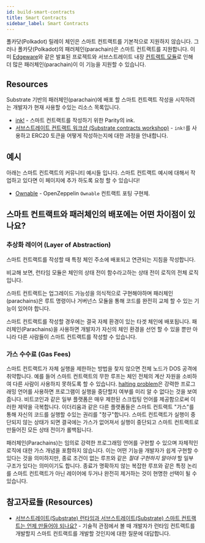 ```yaml
---
id: build-smart-contracts
title: Smart Contracts
sidebar_label: Smart Contracts
---
```


폴카닷(Polkadot) 릴레이 체인은 스마트 컨트랙트를 기본적으로 지원하지 않습니다. 그러나 폴카닷(Polkadot)의 패러체인(parachain)은 스마트 컨트랙트를 지원합니다. 이미 [Edgeware](https://edgewa.re)와 같은 발표된 프로젝트와 서브스트레이트 내장 [컨트랙트 모듈](https://crates.parity.io/srml_contract/index.html)로 인해 더 많은 패러체인(parachain)이 이 기능을 지원할 수 있습니다.

## Resources

Substrate 기반의 패러체인(parachain)에 배포 할 스마트 컨트랙트 작성을 시작하려는 개발자가 현재 사용할 수있는 리소스 목록입니다.

- [ink!](https://github.com/paritytech/ink) - 스마트 컨트랙트를 작성하기 위한 Parity의 ink.
- [서브스트레이트 컨트랙트 워크샵 (Substrate contracts workshop)](https://shawntabrizi.github.io/substrate-contracts-workshop/#/) - `ink!`를 사용하고 ERC20 토큰을 어떻게 작성하는지에 대한 과정을 안내합니다.

## 예시

아래는 스마트 컨트랙트의 커뮤니티 예시들 입니다. 스마트 컨트랙트 예시에 대해서 작업하고 있다면 이 페이지에 추가 하도록 요청 할 수 있습니다!

- [Ownable](https://github.com/JesseAbram/foRust/) - OpenZeppelin `Ownable` 컨트랙트 포팅 구현체.

## 스마트 컨트랙트와 패러체인의 배포에는 어떤 차이점이 있나요?

### 추상화 레이어 (Layer of Abstraction)

스마트 컨트랙트를 작성할 때 특정 체인 주소에 배포되고 연관되는 지침을 작성합니다.

비교해 보면, 런타임 모듈은 체인의 상태 전이 함수라고하는 상태 전이 로직의 전체 로직입니다.

스마트 컨트랙트는 업그레이드 가능성을 의식적으로 구현해야하며 패러체인(parachains)은 루트 명령이나 거버넌스 모듈을 통해 코드를 완전히 교체 할 수 있는 기능이 있어야 합니다.

스마트 컨트랙트를 작성할 경우에는 결국 자체 환경이 있는 타겟 체인에 배포됩니다. 패러체인(Parachains)을 사용하면 개발자가 자신의 체인 환경을 선언 할 수 있을 뿐만 아니라 다른 사람들이 스마트 컨트랙트를 작성할 수 있습니다.

### 가스 수수료 (Gas Fees)

스마트 컨트랙트가 자체 실행을 제한하는 방법을 찾지 않으면 전체 노드가 DOS 공격에 취약합니다. 예를 들어 스마트 컨트랙트의 무한 루프는 체인 전체의 계산 자원을 소비하여 다른 사람이 사용하지 못하도록 할 수 있습니다. [halting problem](https://en.wikipedia.org/wiki/Halting_problem)은 강력한 프로그래밍 언어를 사용하면 프로그램이 실행을 중단할지 여부를 미리 알 수 없다는 것을 보여줍니다. 비트코인과 같은 일부 플랫폼은 매우 제한된 스크립팅 언어를 제공함으로써 이러한 제약을 극복합니다. 이더리움과 같은 다른 플랫폼들은 스마트 컨트랙트 "가스"를 통해 자신의 코드를 실행할 수있는 권리를 "청구"합니다. 스마트 컨트랙트가 실행이 중단되지 않는 상태가 되면 결국에는 가스가 없어져서 실행이 중단되고 스마트 컨트랙트로 만들어진 모든 상태 전이가 롤백됩니다.

패러체인(Parachains)는 임의로 강력한 프로그래밍 언어를 구현할 수 있으며 자체적인 로직에 대한 가스 개념을 포함하지 않습니다. 이는 어떤 기능을 개발자가 쉽게 구현할 수 있다는 것을 의미하지만, 종료 조건이 없는 루프와 같은 _절대 구현하지 말아야_ 할 일부 구조가 있다는 의미이기도 합니다. 종료가 명확하지 않는 복잡한 루프와 같은 특정 논리를 스마트 컨트랙트가 아닌 레이어에 두거나 완전히 제거하는 것이 현명한 선택이 될 수 있습니다.

## 참고자료들 (Resources)

- [서브스트레이트(Substrate) 런타임과 서브스트레이트(Substrate) 스마트 컨트랙트는 언제 만들어야 되나요?](https://stackoverflow.com/a/56041305) - 기술적 관점에서 볼 때 개발자가 런타임 컨트랙트를 개발할지 스마트 컨트랙트를 개발할 것인지에 대한 질문에 대답합니다.
